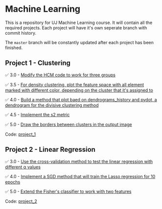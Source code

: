 # Machine Learning

This is a repository for UJ Machine Learning course. It will contain all the required projects. Each project will have it's own seperate branch with commit history.

The `master` branch will be constantly updated after each project has been finished.

## Project 1 - Clustering

:white_check_mark: 3.0 - [Modify the HCM code to work for three groups](https://github.com/frieZZerr/UJ-Machine-Learning/commit/f1828ec9ce47e2989ac34002427fe9fd89114b49)

:white_check_mark: 3.5 - [For density clustering, plot the feature space with all element marked with different color, depending on the cluster that it's assigned to](https://github.com/frieZZerr/UJ-Machine-Learning/commit/4ec1c133dbd6ee98d44985c698857224e8b2be74)

:white_check_mark: 4.0 - [Build a method that plot baed on dendrograms_history and pydot, a dendrogram for the divisive clustering method](https://github.com/frieZZerr/UJ-Machine-Learning/commit/1e24c71d6f4c69eb44fb2d02835caec01a1b8611)

:white_check_mark: 4.5 - [Implement the s2 metric](https://github.com/frieZZerr/UJ-Machine-Learning/commit/ca0b447f0231fabf7edd9e2f4c5ef4a332d6da07)

:white_check_mark: 5.0 - [Draw the borders between clusters in the output image](https://github.com/frieZZerr/UJ-Machine-Learning/commit/764790c5098ceb439d19bfc2d377124c3a3c9a3e)

Code: [project_1](https://github.com/frieZZerr/UJ-Machine-Learning/tree/project_1)

## Project 2 - Linear Regression

:white_check_mark: 3.0 - [Use the cross-validation method to test the linear regression with different α values](https://github.com/frieZZerr/UJ-Machine-Learning/commit/f13a287873a41a844e65b61eb1fe4b95194e590b)

:white_check_mark: 4.0 - [Implement a SGD method that will train the Lasso regression for 10 epochs](https://github.com/frieZZerr/UJ-Machine-Learning/commit/4b98fa59f2100ce5dde41704187ecae0d8d2fd9b)

:white_check_mark: 5.0 - [Extend the Fisher's classifier to work with two features](https://github.com/frieZZerr/UJ-Machine-Learning/commit/11ed262a82837f784654621cb3fbdfcfbfcac0f7)

Code: [project_2](https://github.com/frieZZerr/UJ-Machine-Learning/tree/project_2)
